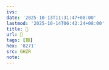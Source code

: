 ```yaml
---
ivs:
date: '2025-10-13T11:31:47+08:00'
lastmod: '2025-10-14T06:42:24+08:00'
title: 󰪩
url: 󰪩
tags: [艱]
hex: '8271'
src: GHZR
note:
---
```

